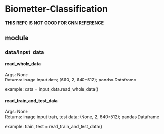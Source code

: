 # Biometter-Classification

**THIS REPO IS NOT GOOD FOR CNN REFERENCE**

## module
### data/input_data
#### read_whole_data
Args: None<br>
Returns: image input data; (660, 2, 640*512); pandas.Dataframe<br>

example: data = input_data.read_whole_data()

#### read_train_and_test_data
Args: None<br>
Returns: image input train, test data; (None, 2, 640*512); pandas.Dataframe<br>

example: train, test = read_train_and_test_data()
